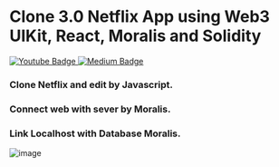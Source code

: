 # Clone 3.0 Netflix App using Web3 UIKit, React, Moralis and Solidity


<a href="https://www.youtube.com/watch?v=cPjnjxmLS5k">
      <img src="https://img.shields.io/badge/Youtube-red?style=for-the-badge&logo=youtube&logoColor=white" alt="Youtube Badge"/>
    </a>
    <a href="https://medium.com/@jaroensakyodkantha_654/%E0%B9%82%E0%B8%84%E0%B8%A5%E0%B8%99%E0%B8%99%E0%B8%99-%E0%B9%81%E0%B8%9A%E0%B8%9A-3-0-netflix-app-using-web3-uikit-react-moralis-and-solidity-ac69aa97ddda">
      <img src="https://img.shields.io/badge/Medium-gray?style=for-the-badge&logo=medium&logoColor=white" alt="Medium Badge"/>
    </a>
    
### Clone  Netflix and edit by Javascript.

### Connect web with sever by Moralis.

### Link Localhost with Database Moralis.



![image](https://user-images.githubusercontent.com/78186268/163672376-14c7e1ed-bdaa-47a3-9793-5963bd764f26.png)
